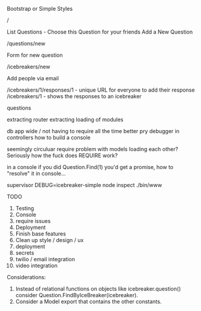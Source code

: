 Bootstrap or Simple Styles

/

List Questions - Choose this Question for your friends
Add a New Question

/questions/new

Form for new question

/icebreakers/new

Add people via email

/icebreakers/1/responses/1 - unique URL for everyone to add their response
/icebreakers/1 - shows the responses to an icebreaker


questions

extracting router
extracting loading of modules

db app wide / not having to require all the time
better pry debugger in controllers
how to build a console

seemingly circuluar require problem with models loading each other?
Seriously how the fuck does REQUIRE work?

in a console if you did Question.Find(1) you'd get a promise, how to "resolve" it in console...

supervisor DEBUG=icebreaker-simple node inspect ./bin/www

TODO

1. Testing
2. Console
3. require issues
4. Deployment
5. Finish base features
6. Clean up style / design / ux
7. deployment
8. secrets
9. twilio / email integration
10. video integration

Considerations:

1. Instead of relational functions on objects like icebreaker.question() consider Question.FindByIceBreaker(icebreaker).
2. Consider a Model export that contains the other constants.